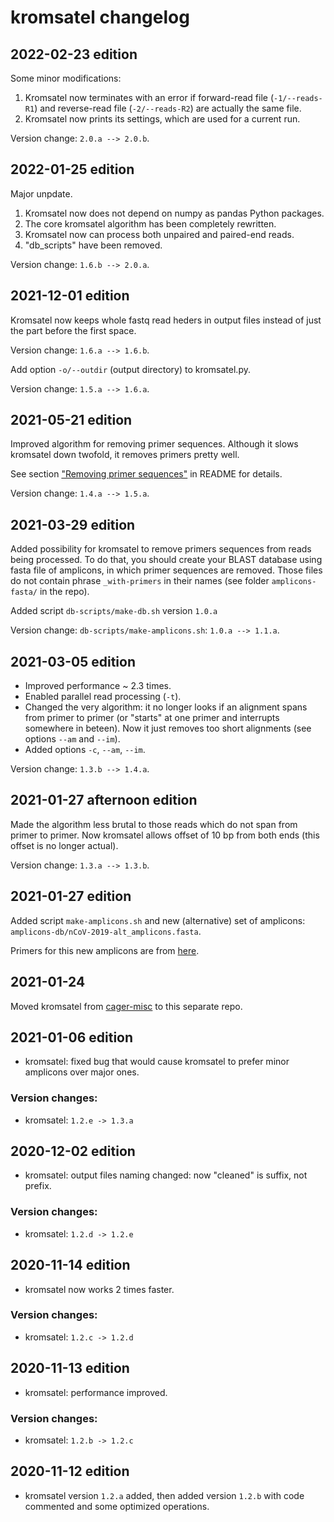 # kromsatel changelog

## 2022-02-23 edition

Some minor modifications:

1. Kromsatel now terminates with an error if forward-read file (`-1/--reads-R1`) and reverse-read file (`-2/--reads-R2`) are actually the same file.
2. Kromsatel now prints its settings, which are used for a current run.

Version change: `2.0.a --> 2.0.b`.

## 2022-01-25 edition

Major unpdate.

1. Kromsatel now does not depend on numpy as pandas Python packages.
2. The core kromsatel algorithm has been completely rewritten.
3. Kromsatel now can process both unpaired and paired-end reads.
4. "db_scripts" have been removed.

Version change: `1.6.b --> 2.0.a`.

## 2021-12-01 edition

Kromsatel now keeps whole fastq read heders in output files instead of just the part before the first space.

Version change: `1.6.a --> 1.6.b`.

Add option `-o/--outdir` (output directory) to kromsatel.py.

Version change: `1.5.a --> 1.6.a`.

## 2021-05-21 edition

Improved algorithm for removing primer sequences. Although it slows kromsatel down twofold, it removes primers pretty well.

See section ["Removing primer sequences"](https://github.com/masikol/kromsatel/blob/main/README.md#removing-primer-sequences) in README for details.

Version change: `1.4.a --> 1.5.a`.

## 2021-03-29 edition

Added possibility for kromsatel to remove primers sequences from reads being processed. To do that, you should create your BLAST database using fasta file of amplicons, in which primer sequences are removed. Those files do not contain phrase `_with-primers` in their names (see folder `amplicons-fasta/` in the repo).

Added script `db-scripts/make-db.sh` version `1.0.a`

Version change: `db-scripts/make-amplicons.sh`: `1.0.a --> 1.1.a`.

## 2021-03-05 edition

- Improved performance ~ 2.3 times.
- Enabled parallel read processing (`-t`).
- Changed the very algorithm: it no longer looks if an alignment spans from primer to primer (or "starts" at one primer and interrupts somewhere in beteen). Now it just removes too short alignments (see options `--am` and `--im`).
- Added options `-c`, `--am`, `--im`.

Version change: `1.3.b --> 1.4.a`.

## 2021-01-27 afternoon edition

Made the algorithm less brutal to those reads which do not span from primer to primer. Now kromsatel allows offset of 10 bp from both ends (this offset is no longer actual).

Version change: `1.3.a --> 1.3.b`.

## 2021-01-27 edition

Added script `make-amplicons.sh` and new (alternative) set of amplicons: `amplicons-db/nCoV-2019-alt_amplicons.fasta`.

Primers for this new amplicons are from [here](https://github.com/ItokawaK/Alt_nCov2019_primers).

## 2021-01-24

Moved kromsatel from [cager-misc](https://github.com/masikol/cager-misc) to this separate repo.

## 2021-01-06 edition

- kromsatel: fixed bug that would cause kromsatel to prefer minor amplicons over major ones.

### Version changes:

- kromsatel: `1.2.e -> 1.3.a`

## 2020-12-02 edition

- kromsatel: output files naming changed: now "cleaned" is suffix, not prefix.

### Version changes:

- kromsatel: `1.2.d -> 1.2.e`

## 2020-11-14 edition

- kromsatel now works 2 times faster.

### Version changes:

- kromsatel: `1.2.c -> 1.2.d`

## 2020-11-13 edition

- kromsatel: performance improved.

### Version changes:

- kromsatel: `1.2.b -> 1.2.c`

## 2020-11-12 edition

- kromsatel version `1.2.a` added, then added version `1.2.b` with code commented and some optimized operations.
